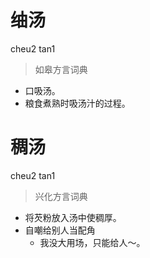 # 䌷汤
cheu2 tan1
> 如皋方言词典
- 口吸汤。
- 粮食煮熟时吸汤汁的过程。

# 稠汤
cheu2 tan1
> 兴化方言词典
- 将芡粉放入汤中使稠厚。
- 自嘲给别人当配角
  - 我没大用场，只能给人～。
